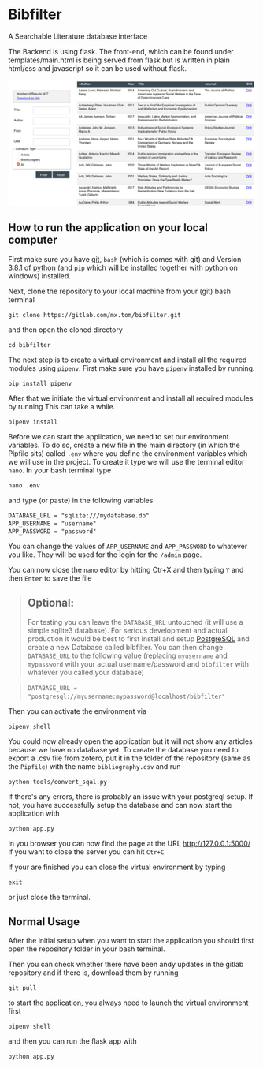 # Bibfilter
A Searchable Literature database interface

The Backend is using flask.
The front-end, which can be found under templates/main.html is being served from flask but is written in plain html/css and javascript so it can be used without flask.

![Screenshot](/img/Screenshot.png?raw=true "Screenshot")

## How to run the application on your local computer

First make sure you have [git](https://github.com/git-for-windows/git/releases/latest), `bash` (which is comes with git) and Version 3.8.1 of [python](https://www.python.org/downloads/release/python-381/) (and `pip` which will be installed together with python on windows) installed.

Next, clone the repository to your local machine from your (git) bash terminal

    git clone https://gitlab.com/mx.tom/bibfilter.git

and then open the cloned directory

    cd bibfilter

The next step is to create a virtual environment and install all the required modules using `pipenv`.
First make sure you have `pipenv` installed by running. 

    pip install pipenv

After that we initiate the virtual environment and install all required modules by running
This can take a while.

    pipenv install

Before we can start the application, we need to set our environment variables.
To do so, create a new file in the main directory (in which the Pipfile sits) called `.env` where you define the environment variables which we will use in the project.
To create it type we will use the terminal editor `nano`. In your bash terminal type

    nano .env

and type (or paste) in the following variables

    DATABASE_URL = "sqlite:///mydatabase.db"
    APP_USERNAME = "username"
    APP_PASSWORD = "password"

You can change the values of `APP_USERNAME` and `APP_PASSWORD` to whatever you like. They will be used for the login for the `/admin` page.

You can now close the `nano` editor by hitting Ctr+X and then typing `Y` and then `Enter` to save the file


>**Optional:**
> -----------
>For testing you can leave the `DATABASE_URL` untouched (it will use a simple sqlite3 database). For serious development and actual production it would be best to first install and setup [PostgreSQL](https://www.postgresql.org/download/) and create a new Database called bibfilter.
>You can then change `DATABASE_URL` to the following value (replacing `myusername` and `mypassword` with your actual username/password and `bibfilter` with whatever you called your database) 

>    `DATABASE_URL = "postgresql://myusername:mypassword@localhost/bibfilter"`


Then you can activate the environment via

    pipenv shell

You could now already open the application but it will not show any articles because we have no database yet.
To create the database you need to export a .csv file from zotero, put it in the folder of the repository (same as the `Pipfile`) with the name `bibliography.csv` and run

    python tools/convert_sqal.py

If there's any errors, there is probably an issue with your postgreql setup.
If not, you have successfully setup the database and can now start the application with

    python app.py

In you browser you can now find the page at the URL http://127.0.0.1:5000/ 
If you want to close the server you can hit `Ctr+C`

If your are finished you can close the virtual environment by typing 

    exit

or just close the terminal.

## Normal Usage

After the initial setup when you want to start the application you should first open the repository folder in your bash terminal.

Then you can check whether there have been andy updates in the gitlab repository and if there is, download them by running

    git pull

to start the application, you always need to launch the virtual environment first

    pipenv shell

and then you can run the flask app with

    python app.py